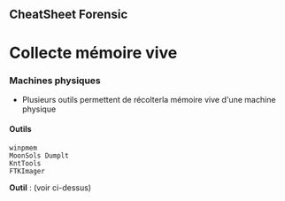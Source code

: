 CheatSheet Forensic
--------------------

# Collecte mémoire vive


### Machines physiques
- Plusieurs outils permettent de récolterla mémoire vive d'une machine physique

#### Outils
```
winpmem
MoonSols Dumplt
KntTools
FTKImager
```
**Outil** : (voir ci-dessus)
